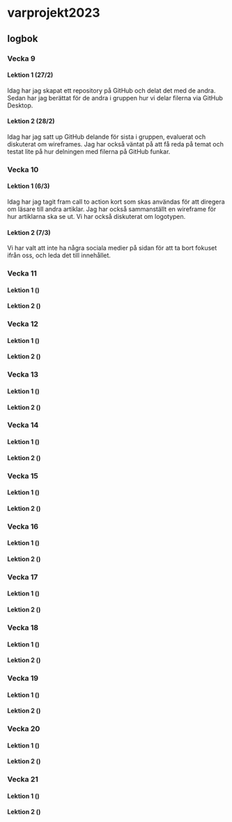 # varprojekt2023
## logbok
### Vecka 9
#### Lektion 1 (27/2)
Idag har jag skapat ett repository på GitHub och delat det med de andra. Sedan har jag berättat för de andra i gruppen hur vi delar filerna via GitHub Desktop. 
#### Lektion 2 (28/2)
Idag har jag satt up GitHub delande för sista i gruppen, evaluerat och diskuterat om wireframes. Jag har också väntat på att få reda på temat och testat lite på hur delningen med filerna på GitHub funkar.
### Vecka 10
#### Lektion 1 (6/3)
Idag har jag tagit fram call to action kort som skas användas för att diregera om läsare till andra artiklar. Jag har också sammanställt en wireframe för hur artiklarna ska se ut. Vi har också diskuterat om logotypen.
#### Lektion 2 (7/3)
Vi har valt att inte ha några sociala medier på sidan för att ta bort fokuset ifrån oss, och leda det till innehållet. 
### Vecka 11
#### Lektion 1 ()
#### Lektion 2 ()
### Vecka 12
#### Lektion 1 ()
#### Lektion 2 ()
### Vecka 13
#### Lektion 1 ()
#### Lektion 2 ()
### Vecka 14
#### Lektion 1 ()
#### Lektion 2 ()
### Vecka 15
#### Lektion 1 ()
#### Lektion 2 ()
### Vecka 16
#### Lektion 1 ()
#### Lektion 2 ()
### Vecka 17
#### Lektion 1 ()
#### Lektion 2 ()
### Vecka 18
#### Lektion 1 ()
#### Lektion 2 ()
### Vecka 19
#### Lektion 1 ()
#### Lektion 2 ()
### Vecka 20
#### Lektion 1 ()
#### Lektion 2 ()
### Vecka 21
#### Lektion 1 ()
#### Lektion 2 ()
